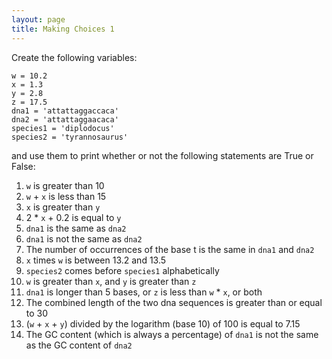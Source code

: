 ```yaml
---
layout: page
title: Making Choices 1
---
```


Create the following variables:

```
w = 10.2
x = 1.3
y = 2.8
z = 17.5
dna1 = 'attattaggaccaca'
dna2 = 'attattaggaacaca'
species1 = 'diplodocus'
species2 = 'tyrannosaurus'
```

and use them to print whether or not the following statements are True
or False:

1.  `w` is greater than 10
2.  `w` + `x` is less than 15
3.  `x` is greater than `y`
4.   2 * `x` + 0.2 is equal to `y`
5.  `dna1` is the same as `dna2`
6.  `dna1` is not the same as `dna2`
7.  The number of occurrences of the base t is the same in `dna1` and
    `dna2`
8.  `x` times `w` is between 13.2 and 13.5
9.  `species2` comes before `species1` alphabetically
10. `w` is greater than `x`, and `y` is greater than `z`
11. `dna1` is longer than 5 bases, or `z` is less than `w` * `x`,
    or both
12. The combined length of the two dna sequences is greater than or
    equal to 30
13. (`w` + `x` + `y`) divided by the logarithm (base 10) of 100 is
    equal to 7.15
14. The GC content (which is always a percentage) of `dna1` is not the
    same as the GC content of `dna2`
